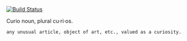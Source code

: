 [![Build Status](https://travis-ci.org/dennisblokland/Baublelicious2.svg?branch=master)](https://travis-ci.org/dennisblokland/Baublelicious2) 

Curio
noun, plural cu·ri·os.

    any unusual article, object of art, etc., valued as a curiosity. 